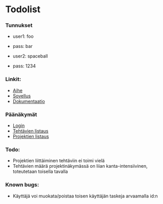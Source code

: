 # Todolist

### Tunnukset
* user1: foo
* pass: bar

* user2: spaceball
* pass: 1234
 
### Linkit:
* [Aihe](http://advancedkittenry.github.io/suunnittelu_ja_tyoymparisto/aiheet/Muistilista.html)
* [Sovellus](http://rgylling.users.cs.helsinki.fi/tsoha/)
* [Dokumentaatio](https://github.com/rubinju/Todolist/blob/master/doc/dokumentaatio.pdf)

### Päänäkymät
* [Login](http://rgylling.users.cs.helsinki.fi/tsoha/login)
* [Tehtävien listaus](http://rgylling.users.cs.helsinki.fi/tsoha/task)
* [Projektien listaus](http://rgylling.users.cs.helsinki.fi/tsoha/project)

### Todo:
* Projektien liittäiminen tehtäviin ei toimi vielä
* Tehtävien määrä projektinäkymässä on liian kanta-intensiivinen, toteutetaan toisella tavalla

### Known bugs:
* Käyttäjä voi muokata/poistaa toisen käyttäjän taskeja arvaamalla id:n